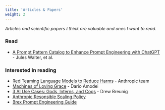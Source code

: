 ```yaml
---
title: 'Articles & Papers'
weight: 2
---
```


*Articles and scientific papers I think are valuable and ones I want to read.*

### Read
- [A Prompt Pattern Catalog to Enhance Prompt Engineering with ChatGPT](https://arxiv.org/pdf/2302.11382) - Jules Walter, et al.

### Interested in reading
- [Red Teaming Language Models to Reduce Harms](https://arxiv.org/abs/2209.07858) - Anthropic team
- [Machines of Loving Grace](https://darioamodei.com/machines-of-loving-grace) - Dario Amodei
- [3 AI Use Cases: Gods, Interns, and Cogs](https://www.dbreunig.com/2024/10/18/the-3-ai-use-cases-gods-interns-and-cogs.html) - Drew Breunig
- [Anthropic Resonsible Scaling Policy](https://assets.anthropic.com/m/24a47b00f10301cd/original/Anthropic-Responsible-Scaling-Policy-2024-10-15.pdf)
- [Brex Prompt Engineering Guide](https://github.com/brexhq/prompt-engineering)